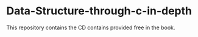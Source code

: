 # Data-Structure-through-c-in-depth

This repository contains the CD contains provided free in the book.
